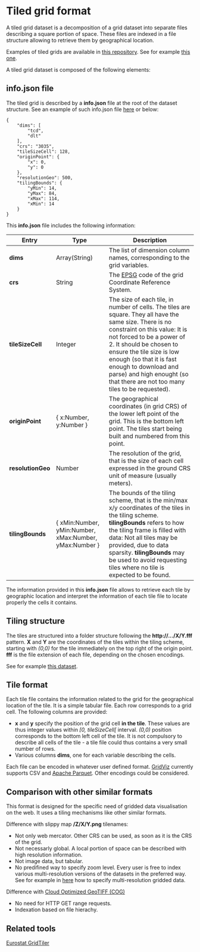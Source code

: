 # Tiled grid format

A tiled grid dataset is a decomposition of a grid dataset into separate files describing a square portion of space. These files are indexed in a file structure allowing to retrieve them by geographical location.

Examples of tiled grids are available in [this repository](https://github.com/jgaffuri/tiledgrids). See for example [this one](https://github.com/jgaffuri/tiledgrids/tree/main/data/europe/forest/10000m).

A tiled grid dataset is composed of the following elements:

## info.json file

The tiled grid is described by a **info.json** file at the root of the dataset structure. See an example of such info.json file [here](https://raw.githubusercontent.com/jgaffuri/tiledgrids/master/data/europe/forest/500m/info.json) or below:

    {
        "dims": [
            "tcd",
            "dlt"
        ],
        "crs": "3035",
        "tileSizeCell": 128,
        "originPoint": {
            "x": 0,
            "y": 0
        },
        "resolutionGeo": 500,
        "tilingBounds": {
            "yMin": 14,
            "yMax": 84,
            "xMax": 114,
            "xMin": 14
        }
    }

This **info.json** file includes the following information:

| Entry | Type | Description |
| -------- | ------- | ------- |
| **dims** | Array(String) | The list of dimension column names, corresponding to the grid variables. |
| **crs** | String | The [EPSG](https://spatialreference.org/) code of the grid Coordinate Reference System. |
| **tileSizeCell** | Integer | The size of each tile, in number of cells. The tiles are square. They all have the same size. There is no constraint on this value: It is not forced to be a power of 2. It should be chosen to ensure the tile size is low enough (so that it is fast enough to download and parse) and high enought (so that there are not too many tiles to be requested). |
| **originPoint** | { x:Number, y:Number } | The geographical coordinates (in grid CRS) of the lower left point of the grid. This is the bottom left point. The tiles start being built and numbered from this point. |
| **resolutionGeo** | Number | The resolution of the grid, that is the size of each cell expressed in the ground CRS unit of measure (usually meters). |
| **tilingBounds** | { xMin:Number, yMin:Number, xMax:Number, yMax:Number } | The bounds of the tiling scheme, that is the min/max x/y coordinates of the tiles in the tiling scheme. __tilingBounds__ refers to how the tiling frame is filled with data: Not all tiles may be provided, due to data sparsity. __tilingBounds__ may be used to avoid requesting tiles where no tile is expected to be found.  |


The information provided in this **info.json** file allows to retrieve each tile by geographic location and interpret the information of each tile file to locate properly the cells it contains.

## Tiling structure

The tiles are structured into a folder structure following the **http://.../X/Y.fff** pattern. **X** and **Y** are the coordinates of the tiles within the tiling scheme, starting with *(0,0)* for the tile immediately on the top right of the origin point. **fff** is the file extension of each file, depending on the chosen encodings.

See for example [this dataset](https://github.com/jgaffuri/tiledgrids/tree/main/data/europe/forest/10000m).

## Tile format

Each tile file contains the information related to the grid for the geographical location of the tile. It is a simple tabular file. Each row corresponds to a grid cell. The following columns are provided:
- **x** and **y** specify the position of the grid cell **in the tile**. These values are thus integer values within *[0, tileSizeCell[* interval. *(0,0)* position corresponds to the bottom left cell of the tile. It is not compulsory to describe all cells of the tile - a tile file could thus contains a very small number of rows.
- Various columns **dims**, one for each variable describing the cells. 

Each file can be encoded in whatever user defined format. [GridViz](https://github.com/eurostat/gridviz/) currently supports CSV and [Apache Parquet](https://parquet.apache.org/). Other encodings could be considered.

## Comparison with other similar formats

This format is designed for the specific need of gridded data visualisation on the web. It uses a tiling mechanisms like other similar formats.

Difference with slippy map **/Z/X/Y.png** tilenames:
- Not only web mercator. Other CRS can be used, as soon as it is the CRS of the grid.
- Not necessarly global. A local portion of space can be described with high resolution information.
- Not image data, but tabular.
- No predifined way to specify zoom level. Every user is free to index various multi-resolution versions of the datasets in the preferred way. See for example in [here](https://github.com/jgaffuri/tiledgrids/tree/main/data/europe/forest) how to specify multi-resolution gridded data.

Difference with [Cloud Optimized GeoTIFF (COG)](https://www.cogeo.org/)
- No need for HTTP GET range requests.
- Indexation based on file hierachy.

## Related tools

[Eurostat GridTiler](https://github.com/eurostat/gridtiler)

